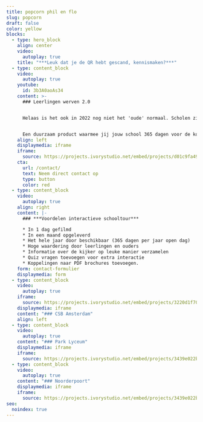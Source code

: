```yaml
---
title: popcorn phil en flo
slug: popcorn
draft: false
color: yellow
blocks:
  - type: hero_block
    align: center
    video:
      autoplay: true
    title: "***Leuk dat je de QR hebt gescand, kennismaken?***"
  - type: content_block
    video:
      autoplay: true
    youtube:
      id: 3b3A0aoAs34
    content: >-
      ### Leerlingen werven 2.0


      Helaas is het ook in 2022 nog niet het 'oude' normaal. Scholen zijn op zoek naar een duurzame en originele manier om hun school open te stellen voor het publiek. Wij helpen je! 


      Een duurzaam product waarmee jij jouw school 365 dagen voor de komende jaren digitaal openstelt voor het publiek. Geen statische brochures of promofilm, maar een interactieve oplossing die toekomstige leerlingen laat rondleiden door leerlingen en docenten van jullie eigen school. Dat klinkt goed toch?
    align: left
    displaymedia: iframe
    iframe:
      source: https://projects.ivorystudio.net/embed/projects/d01c9fa4917a42222549cb77
    cta:
      url: /contact/
      text: Neem direct contact op
      type: button
      color: red
  - type: content_block
    video:
      autoplay: true
    align: right
    content: |-
      ### ***Voordelen interactieve schooltour***

      * In 1 dag gefilmd
      * In een maand opgeleverd
      * Het hele jaar door beschikbaar (365 dagen per jaar open dag)
      * Hoge waardering door leerlingen en ouders
      * Informatie over de kijker op leuke manier verzamelen
      * Quiz vragen toevoegen voor extra interactie
      * Koppelingen naar PDF brochures toevoegen.
    form: contact-formulier
    displaymedia: form
  - type: content_block
    video:
      autoplay: true
    iframe:
      source: https://projects.ivorystudio.net/embed/projects/3220d1f70cb359a9fe46b9b5
    displaymedia: iframe
    content: "### CSB Amsterdam"
    align: left
  - type: content_block
    video:
      autoplay: true
    content: "### Park Lyceum"
    displaymedia: iframe
    iframe:
      source: https://projects.ivorystudio.net/embed/projects/3439e022b9b8aaad7250b257
  - type: content_block
    video:
      autoplay: true
    content: "### Noorderpoort"
    displaymedia: iframe
    iframe:
      source: https://projects.ivorystudio.net/embed/projects/3439e022b9b8aaad7250b257
seo:
  noindex: true
---
```

